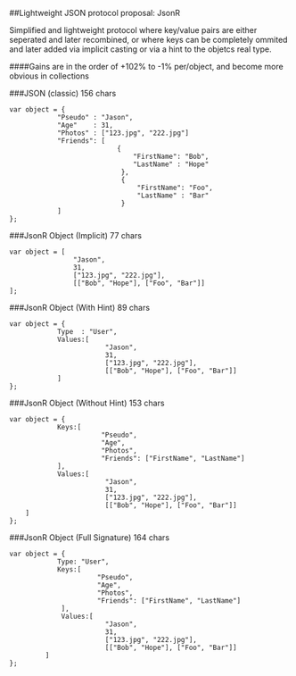 ##Lightweight JSON protocol proposal: JsonR

Simplified and lightweight protocol where key/value pairs are either seperated and later recombined, or where keys can be completely ommited and later added via implicit casting or via a hint to the objetcs real type.

####Gains are in the order of +102% to -1% per/object, and become more obvious in collections

###JSON (classic) 156 chars

    var object = {
                "Pseudo" : "Jason",
                "Age"    : 31,
                "Photos" : ["123.jpg", "222.jpg"]
                "Friends": [ 
                               {
                                   "FirstName": "Bob",
                                   "LastName" : "Hope"
                                },
                                {
                                    "FirstName": "Foo",
                                    "LastName" : "Bar"
                                }
                ] 
    };


  			
###JsonR Object (Implicit) 77 chars
          
    var object = [
                    "Jason",
                    31,
                    ["123.jpg", "222.jpg"],
                    [["Bob", "Hope"], ["Foo", "Bar"]]
    ]; 
					
								
###JsonR Object (With Hint) 89 chars
          
    var object = {
                Type  : "User",
                Values:[
                            "Jason",
                            31,
                            ["123.jpg", "222.jpg"],
                            [["Bob", "Hope"], ["Foo", "Bar"]]
                ]
    }; 
					
					
###JsonR Object (Without Hint) 153 chars
          
    var object = {
                Keys:[
                           "Pseudo",
                           "Age",
                           "Photos",
                           "Friends": ["FirstName", "LastName"]
                ],
                Values:[
                            "Jason",
                            31,
                            ["123.jpg", "222.jpg"],
                            [["Bob", "Hope"], ["Foo", "Bar"]]
		]
    };  
					
###JsonR Object (Full Signature) 164 chars

    var object = {
                Type: "User",
                Keys:[
                          "Pseudo",
                          "Age",
                          "Photos",
                          "Friends": ["FirstName", "LastName"]
                 ],
                 Values:[
                            "Jason",
                            31,
                            ["123.jpg", "222.jpg"],
                            [["Bob", "Hope"], ["Foo", "Bar"]]
	         ]
    };				